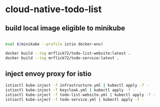 # cloud-native-todo-list


## build local image eligible to minikube
```bash

eval $(minikube --profile istio docker-env)

docker build --tag mrflick72/todo-list-website:latest .
docker build --tag mrflick72/todo-service:latest .

```

## inject envoy proxy for istio
```bash
istioctl kube-inject -f infrastructure.yml | kubectl apply -f -
istioctl kube-inject -f keycloak.yml | kubectl apply -f -
istioctl kube-inject -f todo-list-website.yml | kubectl apply -f -
istioctl kube-inject -f todo-service.yml | kubectl apply -f -

```
